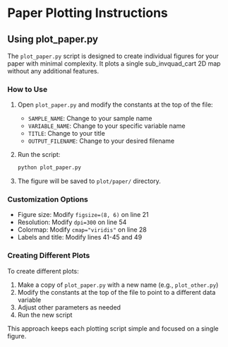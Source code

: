 # Paper Plotting Instructions

## Using plot_paper.py

The `plot_paper.py` script is designed to create individual figures for your paper with minimal complexity. It plots a single sub_invquad_cart 2D map without any additional features.

### How to Use

1. Open `plot_paper.py` and modify the constants at the top of the file:

   - `SAMPLE_NAME`: Change to your sample name
   - `VARIABLE_NAME`: Change to your specific variable name
   - `TITLE`: Change to your title
   - `OUTPUT_FILENAME`: Change to your desired filename

2. Run the script:

   ```bash
   python plot_paper.py
   ```

3. The figure will be saved to `plot/paper/` directory.

### Customization Options

- Figure size: Modify `figsize=(8, 6)` on line 21
- Resolution: Modify `dpi=300` on line 54
- Colormap: Modify `cmap="viridis"` on line 28
- Labels and title: Modify lines 41-45 and 49

### Creating Different Plots

To create different plots:

1. Make a copy of `plot_paper.py` with a new name (e.g., `plot_other.py`)
2. Modify the constants at the top of the file to point to a different data variable
3. Adjust other parameters as needed
4. Run the new script

This approach keeps each plotting script simple and focused on a single figure.
